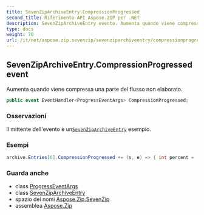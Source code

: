 ```yaml
---
title: SevenZipArchiveEntry.CompressionProgressed
second_title: Riferimento API Aspose.ZIP per .NET
description: SevenZipArchiveEntry evento. Aumenta quando viene compressa una parte del flusso non elaborato.
type: docs
weight: 70
url: /it/net/aspose.zip.sevenzip/sevenziparchiveentry/compressionprogressed/
---
```

## SevenZipArchiveEntry.CompressionProgressed event

Aumenta quando viene compressa una parte del flusso non elaborato.

```csharp
public event EventHandler<ProgressEventArgs> CompressionProgressed;
```

### Osservazioni

Il mittente dell'evento è un[`SevenZipArchiveEntry`](../) esempio.

### Esempi

```csharp
archive.Entries[0].CompressionProgressed += (s, e) => { int percent = (int)((100 * (long)e.ProceededBytes) / entrySourceStream.Length); };
```

### Guarda anche

* class [ProgressEventArgs](../../../aspose.zip/progresseventargs/)
* class [SevenZipArchiveEntry](../)
* spazio dei nomi [Aspose.Zip.SevenZip](../../sevenziparchiveentry/)
* assemblea [Aspose.Zip](../../../)



